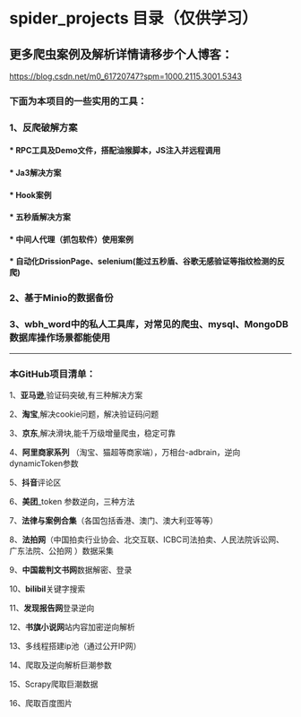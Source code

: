 # spider_projects 目录（仅供学习）
## 更多爬虫案例及解析详情请移步个人博客：
https://blog.csdn.net/m0_61720747?spm=1000.2115.3001.5343

### 下面为本项目的一些实用的工具：

### 1、反爬破解方案
#### * RPC工具及Demo文件，搭配油猴脚本，JS注入并远程调用
#### * Ja3解决方案
#### * Hook案例
#### * 五秒盾解决方案
#### * 中间人代理（抓包软件）使用案例
#### * 自动化DrissionPage、selenium(能过五秒盾、谷歌无感验证等指纹检测的反爬)

### 2、基于**Minio**的数据备份

### 3、wbh_word中的私人工具库，对常见的爬虫、mysql、MongoDB数据库操作场景都能使用

------

### 本GitHub项目清单：

1、**亚马逊**,验证码突破,有三种解决方案

2、**淘宝**,解决cookie问题，解决验证码问题

3、**京东**,解决滑块,能千万级增量爬虫，稳定可靠

4、**阿里商家系列** （淘宝、猫超等商家端），万相台-adbrain，逆向dynamicToken参数

5、**抖音**评论区

6、**美团**_token 参数逆向，三种方法

7、**法律与案例合集**（各国包括香港、澳门、澳大利亚等等）

8、**法拍网**（中国拍卖行业协会、北交互联、ICBC司法拍卖、人民法院诉讼网、广东法院、公拍网 ）数据采集

9、**中国裁判文书网**数据解密、登录

10、**bilibil**关键字搜索

11、**发现报告网**登录逆向

12、**书旗小说网**站内容加密逆向解析

13、多线程搭建ip池（通过公开IP网）

14、爬取及逆向解析巨潮参数

15、Scrapy爬取巨潮数据

16、爬取百度图片


